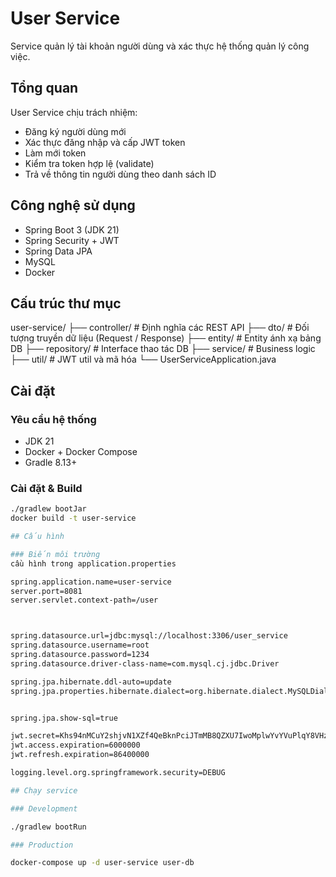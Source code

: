 # User Service

Service quản lý tài khoản người dùng và xác thực hệ thống quản lý công việc.

## Tổng quan

User Service chịu trách nhiệm:

- Đăng ký người dùng mới
- Xác thực đăng nhập và cấp JWT token
- Làm mới token
- Kiểm tra token hợp lệ (validate)
- Trả về thông tin người dùng theo danh sách ID

## Công nghệ sử dụng

- Spring Boot 3 (JDK 21)
- Spring Security + JWT
- Spring Data JPA
- MySQL
- Docker

## Cấu trúc thư mục
user-service/
├── controller/ # Định nghĩa các REST API
├── dto/ # Đối tượng truyền dữ liệu (Request / Response)
├── entity/ # Entity ánh xạ bảng DB
├── repository/ # Interface thao tác DB
├── service/ # Business logic
├── util/ # JWT util và mã hóa
└── UserServiceApplication.java

## Cài đặt

### Yêu cầu hệ thống
- JDK 21
- Docker + Docker Compose
- Gradle 8.13+

### Cài đặt & Build

```bash
./gradlew bootJar
docker build -t user-service

## Cấu hình

### Biến môi trường
cầu hình trong application.properties

spring.application.name=user-service
server.port=8081
server.servlet.context-path=/user



spring.datasource.url=jdbc:mysql://localhost:3306/user_service
spring.datasource.username=root
spring.datasource.password=1234
spring.datasource.driver-class-name=com.mysql.cj.jdbc.Driver

spring.jpa.hibernate.ddl-auto=update
spring.jpa.properties.hibernate.dialect=org.hibernate.dialect.MySQLDialect


spring.jpa.show-sql=true

jwt.secret=Khs94nMCuY2shjvN1XZf4QeBknPciJTmMB8QZXU7IwoMplwYvYVuPlqY8VHz59d7543515453645465
jwt.access.expiration=6000000       
jwt.refresh.expiration=86400000 

logging.level.org.springframework.security=DEBUG

## Chạy service

### Development

./gradlew bootRun

### Production

docker-compose up -d user-service user-db

